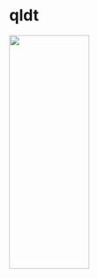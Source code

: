 # qldt
<img src="https://user-images.githubusercontent.com/102961077/173858476-8a0d29d2-9c3f-4c11-95f4-f256c59fbac6.png" width="145" height="422">
